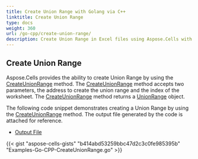 ```yaml
---
title: Create Union Range with Golang via C++
linktitle: Create Union Range
type: docs
weight: 360
url: /go-cpp/create-union-range/
description: Create Union Range in Excel files using Aspose.Cells with Golang via C++.
---
```


## **Create Union Range**
Aspose.Cells provides the ability to create Union Range by using the [CreateUnionRange](https://reference.aspose.com/cells/go-cpp/worksheetcollection/createunionrange/) method. The [CreateUnionRange](https://reference.aspose.com/cells/go-cpp/worksheetcollection/createunionrange/) method accepts two parameters, the address to create the union range and the index of the worksheet. The [CreateUnionRange](https://reference.aspose.com/cells/go-cpp/worksheetcollection/createunionrange/) method returns a [UnionRange](https://reference.aspose.com/cells/cpp/aspose.cells/unionrange/) object.

The following code snippet demonstrates creating a Union Range by using the [CreateUnionRange](https://reference.aspose.com/cells/go-cpp/worksheetcollection/createunionrange/) method. The output file generated by the code is attached for reference.

- [Output File](106364952.xlsx)

{{< gist "aspose-cells-gists" "b414abd53259bbc47d2c3c0fe985395b" "Examples-Go-CPP-CreateUnionRange.go" >}}